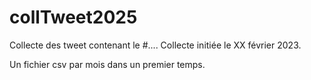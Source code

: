 # collTweet2025

Collecte des tweet contenant le #.... Collecte initiée le XX février 2023.

Un fichier csv par mois dans un premier temps.
